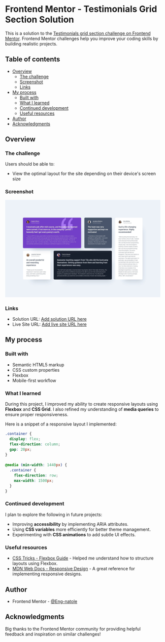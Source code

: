 # Frontend Mentor - Testimonials Grid Section Solution

This is a solution to the [Testimonials grid section challenge on Frontend Mentor](https://www.frontendmentor.io/challenges/testimonials-grid-section-Nnw6J7Un7). Frontend Mentor challenges help you improve your coding skills by building realistic projects.

## Table of contents

- [Overview](#overview)
  - [The challenge](#the-challenge)
  - [Screenshot](#screenshot)
  - [Links](#links)
- [My process](#my-process)
  - [Built with](#built-with)
  - [What I learned](#what-i-learned)
  - [Continued development](#continued-development)
  - [Useful resources](#useful-resources)
- [Author](#author)
- [Acknowledgments](#acknowledgments)

## Overview

### The challenge

Users should be able to:

- View the optimal layout for the site depending on their device's screen size

### Screenshot

![desktop-screenshot](./images/desktop-screenshot.jpg)

### Links

- Solution URL: [Add solution URL here](https://your-solution-url.com)
- Live Site URL: [Add live site URL here](https://your-live-site-url.com)

## My process

### Built with

- Semantic HTML5 markup
- CSS custom properties
- Flexbox
- Mobile-first workflow

### What I learned

During this project, I improved my ability to create responsive layouts using **Flexbox** and **CSS Grid**. I also refined my understanding of **media queries** to ensure proper responsiveness.

Here is a snippet of a responsive layout I implemented:

```css
.container {
  display: flex;
  flex-direction: column;
  gap: 20px;
}

@media (min-width: 1440px) {
  .container {
    flex-direction: row;
    max-width: 1500px;
  }
}
```

### Continued development

I plan to explore the following in future projects:

- Improving **accessibility** by implementing ARIA attributes.
- Using **CSS variables** more efficiently for better theme management.
- Experimenting with **CSS animations** to add subtle UI effects.

### Useful resources

- [CSS Tricks - Flexbox Guide](https://css-tricks.com/snippets/css/a-guide-to-flexbox/) - Helped me understand how to structure layouts using Flexbox.
- [MDN Web Docs - Responsive Design](https://developer.mozilla.org/en-US/docs/Learn/CSS/CSS_layout/Responsive_Design) - A great reference for implementing responsive designs.

## Author

- Frontend Mentor - [@Eng-natole](https://www.frontendmentor.io/profile/@Eng-natole)

## Acknowledgments

Big thanks to the Frontend Mentor community for providing helpful feedback and inspiration on similar challenges!
